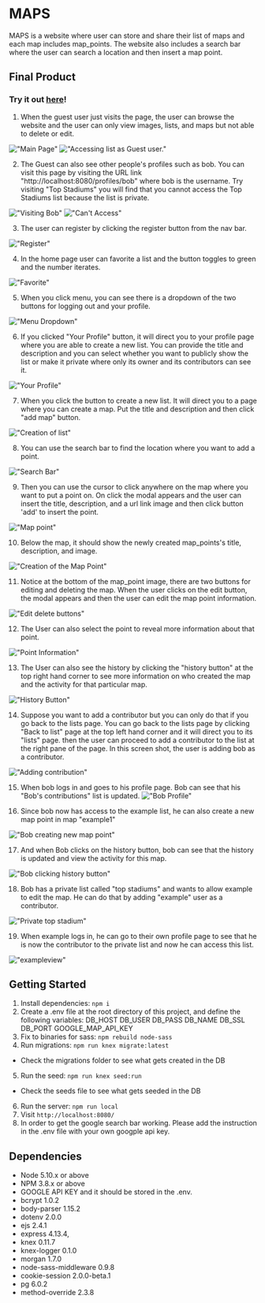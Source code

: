 # MAPS

MAPS is a website where user can store and share their list of maps and each map includes map_points. The website also includes a search bar where the user can search  a location and then insert a map point.

## Final Product

### Try it out [here](https://map-lists.herokuapp.com/)!

1. When the guest user just visits the page, the user can browse the website and the user can only view images, lists, and maps but not able to delete or edit.

  !["Main Page"](https://github.com/vivienfan/Miterm_Map/blob/master/docs/main%20page.png)
  !["Accessing list as Guest user."](https://github.com/vivienfan/Miterm_Map/blob/master/docs/notloggedinview.png)

2. The Guest can also see other people's profiles such as bob. You can visit this page by visiting the URL link "http://localhost:8080/profiles/bob" where bob is the username. Try visiting "Top Stadiums" you will find that you cannot access the Top Stadiums list because the list is private.

  !["Visiting Bob"](https://github.com/vivienfan/Miterm_Map/blob/master/docs/visitingbobpage.png)
  !["Can't Access"](https://github.com/vivienfan/Miterm_Map/blob/master/docs/accesstohostdenied.png)

3. The user can register by clicking the register button from the nav bar.  

  !["Register"](https://github.com/vivienfan/Miterm_Map/blob/master/docs/register.png)

4. In the home page user can favorite a list and the button toggles to green and the number iterates.

  !["Favorite"](https://github.com/vivienfan/Miterm_Map/blob/master/docs/favorite.png)

5. When you click menu, you can see there is a dropdown of the two buttons for logging out and your profile.

  !["Menu Dropdown"](https://github.com/vivienfan/Miterm_Map/blob/master/docs/menu)

6. If you clicked "Your Profile" button, it will direct you to your profile page where you are able to create a new list. You can provide the title and description and you can select whether you want to publicly show the list or make it private where only its owner and its contributors can see it.

  !["Your Profile"](https://github.com/vivienfan/Miterm_Map/blob/master/docs/creatinganewlist.png)


7. When you click the button to create a new list. It will direct you to a page where you can create a map. Put the title and description and then click "add map" button.

!["Creation of list"](https://github.com/vivienfan/Miterm_Map/blob/master/docs/creatingamap.png)

8. You can use the search bar to find the location where you want to add a point.

!["Search Bar"](https://github.com/vivienfan/Miterm_Map/blob/master/docs/viewingmap.png)

9. Then you can use the cursor to click anywhere on the map where you want to put a point on. On click the modal appears and the user can insert the title, description, and a url link image and then click button 'add' to insert the point.

!["Map point"](https://github.com/vivienfan/Miterm_Map/blob/master/docs/newpointpopup.png)

10. Below the map, it should show the newly created map_points's title, description, and image.

!["Creation of the Map Point"](https://github.com/vivienfan/Miterm_Map/blob/master/docs/mappointcreation)


11. Notice at the bottom of the map_point image, there are two buttons for editing and deleting the map. When the user clicks on the edit button, the modal appears and then the user can edit the map point information.

!["Edit delete buttons"](https://github.com/vivienfan/Miterm_Map/blob/master/docs/mappointedit2.png)

12. The User can also select the point to reveal more information about that point.

!["Point Information"](https://github.com/vivienfan/Miterm_Map/blob/master/docs/clickingmappoint.png)

13. The User can also see the history by clicking the "history button" at the top right hand corner to see more information on who created the map and the activity for that particular map.

!["History Button"](https://github.com/vivienfan/Miterm_Map/blob/master/docs/history.png)

14. Suppose you want to add a contributor but you can only do that if you go back to the lists page. You can go back to the lists page by clicking "Back to list" page at the top left hand corner and it will direct you to its "lists" page. then the user can proceed to add a contributor to the list at the right pane of the page. In this screen shot, the user is adding bob as a contributor.

!["Adding contribution"](https://github.com/vivienfan/Miterm_Map/blob/master/docs/addContr.png)

15. When bob logs in and goes to his profile page. Bob can see that his "Bob's contributions" list is updated.
!["Bob Profile"](https://github.com/vivienfan/Miterm_Map/blob/master/docs/bobcontribution.png)

16. Since bob now has access to the example list, he can also create a new map point in map "example1"

!["Bob creating new map point"](https://github.com/vivienfan/Miterm_Map/blob/master/docs/bobcreatingthepoint.png)

17. And when Bob clicks on the history button, bob can see that the history is updated and view the activity for this map.

 !["Bob clicking history button"](https://github.com/vivienfan/Miterm_Map/blob/master/docs/historybob.png)

18. Bob has a private list called "top stadiums" and wants to allow example to edit the map. He can do that by adding "example" user as a contributor.

!["Private top stadium"](https://github.com/vivienfan/Miterm_Map/blob/master/docs/addedprivatecont.png)

19. When example logs in, he can go to their own profile page to see that he is now the contributor to the private list and now he can access this list.

!["exampleview"](https://github.com/vivienfan/Miterm_Map/blob/master/docs/examplecanviewprivate.png)  

## Getting Started

1. Install dependencies: `npm i`
2. Create a .env file at the root directory of this project, and define the following variables:
    DB_HOST
    DB_USER
    DB_PASS
    DB_NAME
    DB_SSL
    DB_PORT
    GOOGLE_MAP_API_KEY
3. Fix to binaries for sass: `npm rebuild node-sass`
4. Run migrations: `npm run knex migrate:latest`
  - Check the migrations folder to see what gets created in the DB
5. Run the seed: `npm run knex seed:run`
  - Check the seeds file to see what gets seeded in the DB
6. Run the server: `npm run local`
7. Visit `http://localhost:8080/`
7. In order to get the google search bar working. Please add the instruction in the .env file with your own googple api key. 

## Dependencies

- Node 5.10.x or above
- NPM 3.8.x or above
- GOOGLE API KEY and it should be stored in the .env.
- bcrypt 1.0.2
- body-parser 1.15.2
- dotenv 2.0.0
- ejs 2.4.1
- express 4.13.4,
- knex 0.11.7
- knex-logger  0.1.0
- morgan 1.7.0
- node-sass-middleware 0.9.8
- cookie-session 2.0.0-beta.1
- pg 6.0.2
- method-override 2.3.8
